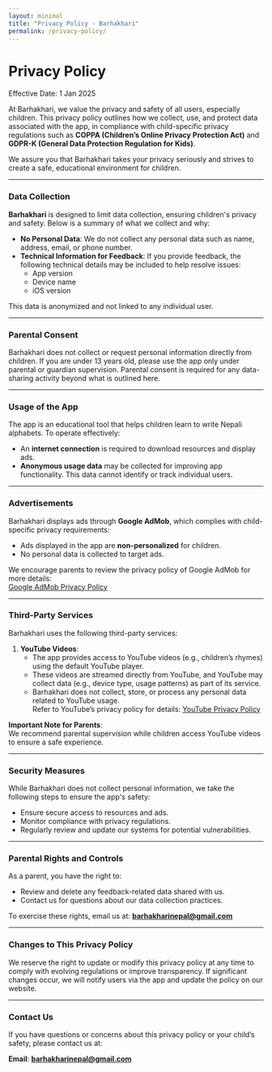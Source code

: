 ```yaml
---
layout: minimal
title: "Privacy Policy - Barhakhari"
permalink: /privacy-policy/
---
```


<style>
  /* Hide default Jekyll page title and header */
  h1.page-title {
    display: none;
  }
  header {
    display: none;
  }
</style>

# Privacy Policy

Effective Date: 1 Jan 2025

At Barhakhari, we value the privacy and safety of all users, especially children. This privacy policy outlines how we collect, use, and protect data associated with the app, in compliance with child-specific privacy regulations such as **COPPA (Children’s Online Privacy Protection Act)** and **GDPR-K (General Data Protection Regulation for Kids)**. 

We assure you that Barhakhari takes your privacy seriously and strives to create a safe, educational environment for children.

---

### Data Collection

**Barhakhari** is designed to limit data collection, ensuring children's privacy and safety. Below is a summary of what we collect and why:

- **No Personal Data**: We do not collect any personal data such as name, address, email, or phone number.
- **Technical Information for Feedback**: If you provide feedback, the following technical details may be included to help resolve issues:
  - App version
  - Device name
  - iOS version

This data is anonymized and not linked to any individual user.

---

### Parental Consent

Barhakhari does not collect or request personal information directly from children. If you are under 13 years old, please use the app only under parental or guardian supervision. Parental consent is required for any data-sharing activity beyond what is outlined here.

---

### Usage of the App

The app is an educational tool that helps children learn to write Nepali alphabets. To operate effectively:
- An **internet connection** is required to download resources and display ads.
- **Anonymous usage data** may be collected for improving app functionality. This data cannot identify or track individual users.

---

### Advertisements

Barhakhari displays ads through **Google AdMob**, which complies with child-specific privacy requirements:
- Ads displayed in the app are **non-personalized** for children.
- No personal data is collected to target ads.

We encourage parents to review the privacy policy of Google AdMob for more details:  
[Google AdMob Privacy Policy](https://policies.google.com/privacy?hl=en&gl=US)

---

### Third-Party Services

Barhakhari uses the following third-party services:  

1. **YouTube Videos**:  
   - The app provides access to YouTube videos (e.g., children’s rhymes) using the default YouTube player.
   - These videos are streamed directly from YouTube, and YouTube may collect data (e.g., device type, usage patterns) as part of its service.  
   - Barhakhari does not collect, store, or process any personal data related to YouTube usage.  
   Refer to YouTube’s privacy policy for details: [YouTube Privacy Policy](https://policies.google.com/privacy)

**Important Note for Parents**:  
We recommend parental supervision while children access YouTube videos to ensure a safe experience.

---

### Security Measures

While Barhakhari does not collect personal information, we take the following steps to ensure the app's safety:
- Ensure secure access to resources and ads.
- Monitor compliance with privacy regulations.
- Regularly review and update our systems for potential vulnerabilities.

---

### Parental Rights and Controls

As a parent, you have the right to:
- Review and delete any feedback-related data shared with us.
- Contact us for questions about our data collection practices.

To exercise these rights, email us at: **barhakharinepal@gmail.com**

---

### Changes to This Privacy Policy

We reserve the right to update or modify this privacy policy at any time to comply with evolving regulations or improve transparency. If significant changes occur, we will notify users via the app and update the policy on our website.

---

### Contact Us

If you have questions or concerns about this privacy policy or your child’s safety, please contact us at:

**Email**: **barhakharinepal@gmail.com**

